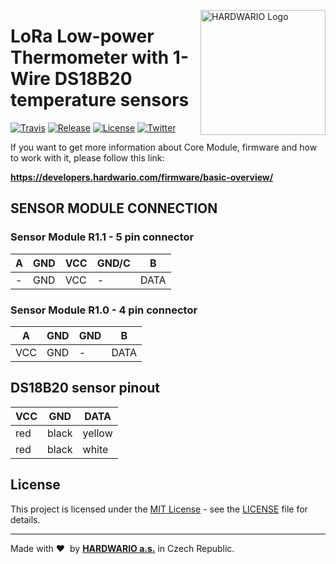 <a href="https://www.hardwario.com/"><img src="https://www.hardwario.com/ci/assets/hw-logo.svg" width="200" alt="HARDWARIO Logo" align="right"></a>

# LoRa Low-power Thermometer with 1-Wire DS18B20 temperature sensors

[![Travis](https://img.shields.io/travis/hardwario/bcf-lora-1wire-thermometer/master.svg)](https://travis-ci.org/hardwario/bcf-lora-1wire-thermometer)
[![Release](https://img.shields.io/github/release/hardwario/bcf-lora-1wire-thermometer.svg)](https://github.com/hardwario/bcf-lora-1wire-thermometer/releases)
[![License](https://img.shields.io/github/license/hardwario/bcf-lora-1wire-thermometer.svg)](https://github.com/hardwario/bcf-lora-1wire-thermometer/blob/master/LICENSE)
[![Twitter](https://img.shields.io/twitter/follow/hardwario_en.svg?style=social&label=Follow)](https://twitter.com/hardwario_en)

If you want to get more information about Core Module, firmware and how to work with it, please follow this link:

**https://developers.hardwario.com/firmware/basic-overview/**


## SENSOR MODULE CONNECTION


### Sensor Module R1.1 - 5 pin connector
| A | GND | VCC | GND/C | B |
|---|-----|-----|-------|---| 
| - | GND | VCC |   -   | DATA |


### Sensor Module R1.0 - 4 pin connector

| A   | GND | GND | B    |
|-----|-----|-----|------| 
| VCC | GND |  -  | DATA |


## DS18B20 sensor pinout

| VCC   | GND | DATA | 
|-----|-----|-----| 
| red | black | yellow |
| red | black | white |


## License

This project is licensed under the [MIT License](https://opensource.org/licenses/MIT/) - see the [LICENSE](LICENSE) file for details.

---

Made with &#x2764;&nbsp; by [**HARDWARIO a.s.**](https://www.hardwario.com) in Czech Republic.
